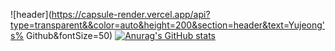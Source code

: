 ![header](https://capsule-render.vercel.app/api?type=transparent&&color=auto&height=200&section=header&text=Yujeong's% Github&fontSize=50)
[![Anurag's GitHub stats](https://github-readme-stats.vercel.app/api?username=dbwjd323)](https://github.com/anuraghazra/github-readme-stats)
<!--
**dbwjd323/dbwjd323** is a ✨ _special_ ✨ repository because its `README.md` (this file) appears on your GitHub profile.

Here are some ideas to get you started:

- 🔭 I’m currently working on ...
- 🌱 I’m currently learning ...
- 👯 I’m looking to collaborate on ...
- 🤔 I’m looking for help with ...
- 💬 Ask me about ...
- 📫 How to reach me: ...
- 😄 Pronouns: ...
- ⚡ Fun fact: ...
-->
